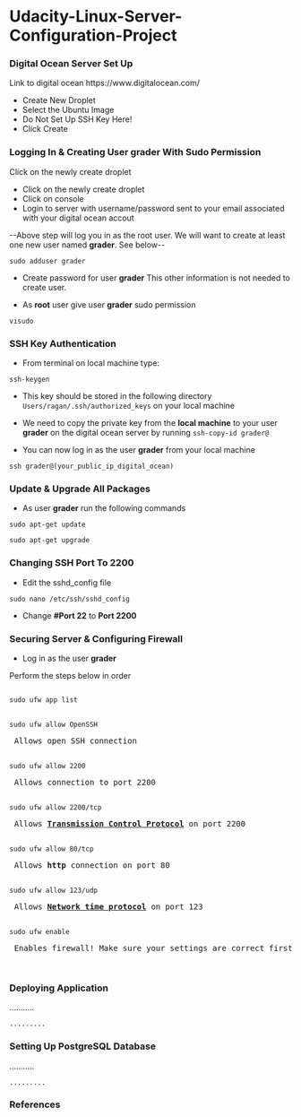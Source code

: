 # Udacity-Linux-Server-Configuration-Project

<h3>Digital Ocean Server Set Up</h3>
<p>Link to digital ocean https://www.digitalocean.com/</p>
<ul>
<li>Create New Droplet</li>
<li>Select the Ubuntu Image</li>
<li>Do Not Set Up SSH Key Here!</li>
<li>Click Create</li>
</ul>


<h3>Logging In & Creating User grader With Sudo Permission</h3>
<p>Click on the newly create droplet</p>
<ul>
<li>Click on the newly create droplet</li>
<li>Click on console</li>
<li>Login to server with username/password sent to your email associated with your digital ocean accout</li>
</ul>
<p>--Above step will log you in as the root user. We will want to create at least one new user named <b>grader</b>. See below--
<pre>
<code>sudo adduser grader</code>
</pre>
<ul>
<li><p>Create password for user <b>grader</b> This other information is not needed to create user.</p></li>
<li><p>As <b>root</b> user give user <b>grader</b> sudo permission </li>
</ul>
<pre><code>visudo</code></pre>



<h3>SSH Key Authentication</h3>
<ul>
<li><p>From terminal on local machine type:</p></li>
</ul>
<pre>
<code>ssh-keygen</code>
</pre>
<ul>
<li><p>This key should be stored in the following directory <code>Users/ragan/.ssh/authorized_keys</code> on your local machine</p></li>
<li><p>We need to copy the private key from the <b>local machine</b> to your user <b>grader</b> on the digital ocean server by running <code>ssh-copy-id grader@<your_public_ip_digital_ocean></code></p></li>
<li><p>You can now log in as the user <b>grader</b> from your local machine</p></li>
</ul>
<pre>
<code>ssh grader@(your_public_ip_digital_ocean)</code>
</pre>




<h3>Update & Upgrade All Packages</h3>
<ul>
<li><p>As user <b>grader</b> run the following commands</p></li>
</ul>
<p><code>sudo apt-get update</code></p>

<p><code>sudo apt-get upgrade</code></p>





<h3>Changing SSH Port To 2200</h3>
<ul>
<li><p>Edit the sshd_config file</p></li>
</ul>
<pre>
<code>sudo nano /etc/ssh/sshd_config</code>
</pre>
<ul>
<li><p>Change <b>#Port 22</b> to <b>Port 2200</b></p></li>
</ul>





<h3>Securing Server & Configuring Firewall</h3>
<ul>
<li><p>Log in as the user <b>grader</b></p></li></ul>
<p>Perform the steps below in order</p>
<pre>
<p><code>sudo ufw app list</code></p>
<code>sudo ufw allow OpenSSH</code><p> Allows open SSH connection</p>
<code>sudo ufw allow 2200</code><p> Allows connection to port 2200</p>
<code>sudo ufw allow 2200/tcp</code><p> Allows <a href="https://stackoverflow.com/questions/8156254/tcp-vs-udp-what-is-a-tcp-connection"><b>Transmission Control Protocol</b></a> on port 2200</p>
<code>sudo ufw allow 80/tcp</code><p> Allows <b>http</b> connection on port 80</p>
<code>sudo ufw allow 123/udp</code><p> Allows <a href="https://www.auditmypc.com/udp-port-123.asp"><b>Network time protocol</b></a> on port 123</p>
<code>sudo ufw enable</code><p> Enables firewall! Make sure your settings are correct first!</p>
</pre>


<h3>Deploying Application</h3>
<p>........... </p>
<pre>
<code>.........</code>
</pre>


<h3>Setting Up PostgreSQL Database</h3>
<p>........... </p>
<pre>
<code>.........</code>
</pre>


<h3>References</h3>
